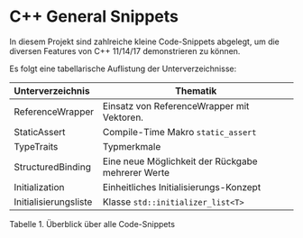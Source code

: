 # C++ General Snippets

In diesem Projekt sind zahlreiche kleine Code-Snippets abgelegt, um die diversen Features von C++ 11/14/17 demonstrieren zu können.

Es folgt eine tabellarische Auflistung der Unterverzeichnisse:

| Unterverzeichnis | Thematik |
|:-------------- |-----------------------------------------|
| ReferenceWrapper  | Einsatz von ReferenceWrapper mit Vektoren. |
| StaticAssert | Compile-Time Makro `static_assert` |
| TypeTraits | Typmerkmale |
| StructuredBinding | Eine neue Möglichkeit der Rückgabe mehrerer Werte |
| Initialization | Einheitliches Initialisierungs-Konzept |
| Initialisierungsliste | Klasse `std::initializer_list<T>` |

Tabelle 1. Überblick über alle Code-Snippets
